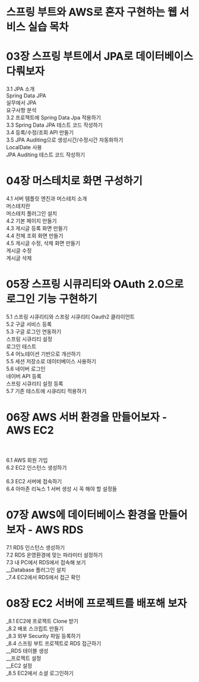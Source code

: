 # 스프링 부트와 AWS로 혼자 구현하는 웹 서비스 실습 목차

# 03장 스프링 부트에서 JPA로 데이터베이스 다뤄보자 <br>
3.1 JPA 소개 <br>
Spring Data JPA <br>
실무에서 JPA <br>
요구사항 분석 <br>
3.2 프로젝트에 Spring Data Jpa 적용하기 <br>
3.3 Spring Data JPA 테스트 코드 작성하기 <br>
3.4 등록/수정/조회 API 만들기 <br>
3.5 JPA Auditing으로 생성시간/수정시간 자동화하기 <br>
LocalDate 사용 <br>
JPA Auditing 테스트 코드 작성하기 <br>

# 04장 머스테치로 화면 구성하기 <br>
4.1 서버 템플릿 엔진과 머스테치 소개 <br>
머스테치란 <br>
머스테치 플러그인 설치 <br>
4.2 기본 페이지 만들기 <br>
4.3 게시글 등록 화면 만들기 <br>
4.4 전체 조회 화면 만들기 <br>
4.5 게시글 수정, 삭제 화면 만들기 <br>
게시글 수정 <br>
게시글 삭제 <br>

# 05장 스프링 시큐리티와 OAuth 2.0으로 로그인 기능 구현하기 <br>
5.1 스프링 시큐리티와 스프링 시큐리티 Oauth2 클라이언트 <br>
5.2 구글 서비스 등록 <br>
5.3 구글 로그인 연동하기 <br>
스프링 시큐리티 설정 <br>
로그인 테스트 <br>
5.4 어노테이션 기반으로 개선하기 <br>
5.5 세션 저장소로 데이터베이스 사용하기 <br>
5.6 네이버 로그인 <br>
네이버 API 등록 <br>
스프링 시큐리티 설정 등록 <br>
5.7 기존 테스트에 시큐리티 적용하기 <br>

# 06장 AWS 서버 환경을 만들어보자 - AWS EC2  <br> <br>
6.1 AWS 회원 가입 <br>
6.2 EC2 인스턴스 생성하기 <br> <br>
6.3 EC2 서버에 접속하기 <br>
6.4 아마존 리눅스 1 서버 생성 시 꼭 해야 할 설정들 <br>

# 07장 AWS에 데이터베이스 환경을 만들어보자 - AWS RDS <br>
7.1 RDS 인스턴스 생성하기 <br>
7.2 RDS 운영환경에 맞는 파라미터 설정하기 <br>
7.3 내 PC에서 RDS에서 접속해 보기 <br>
__Database 플러그인 설치 <br>
_7.4 EC2에서 RDS에서 접근 확인 <br>
 
# 08장 EC2 서버에 프로젝트를 배포해 보자 <br>
_8.1 EC2에 프로젝트 Clone 받기 <br>
_8.2 배포 스크립트 만들기 <br>
_8.3 외부 Security 파일 등록하기 <br>
_8.4 스프링 부트 프로젝트로 RDS 접근하기 <br>
__RDS 테이블 생성 <br>
__프로젝트 설정 <br>
__EC2 설정 <br>
_8.5 EC2에서 소셜 로그인하기 <br>
